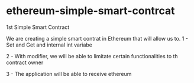 # ethereum-simple-smart-contrcat
1st Simple Smart Contract


We are creating a simple smart contrat in Ethereum that will allow us to.
1 - Set and Get and internal int variabe

2 - With modifier, we will be able to limitate certain functionalities to th contract owner

3 - The application will be able to receive ethereum
